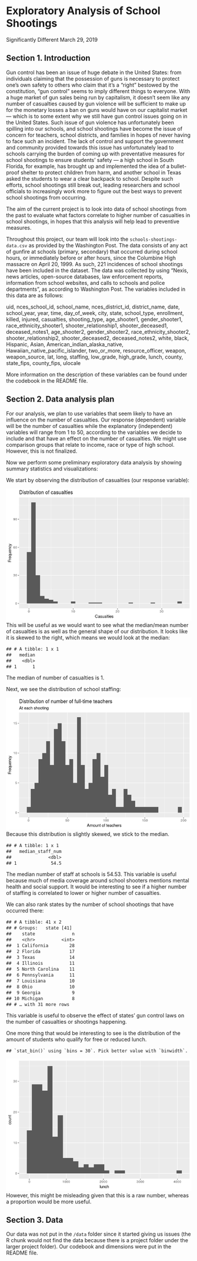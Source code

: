Exploratory Analysis of School Shootings
================
Significantly Different
March 29, 2019

## Section 1. Introduction

Gun control has been an issue of huge debate in the United States: from
individuals claiming that the possession of guns is necessary to protect
one’s own safety to others who claim that it’s a “right” bestowed by the
constitution, “gun control” seems to imply different things to everyone.
With a huge market of gun sales being run by capitalism, it doesn’t seem
like any number of casualties caused by gun violence will be sufficient
to make up for the monetary losses a ban on guns would have on our
capitalist market — which is to some extent why we still have gun
control issues going on in the United States. Such issue of gun violence
has unfortunately been spilling into our schools, and school shootings
have become the issue of concern for teachers, school districts, and
families in hopes of never having to face such an incident. The lack of
control and support the government and community provided towards this
issue has unfortunately lead to schools carrying the burden of coming up
with preventative measures for school shootings to ensure students’
safety — a high school in South Florida, for example, has brought up and
implemented the idea of a bullet-proof shelter to protect children from
harm, and another school in Texas asked the students to wear a clear
backpack to school. Despite such efforts, school shootings still break
out, leading researchers and school officials to increasingly work more
to figure out the best ways to prevent school shootings from occurring.

The aim of the current project is to look into data of school shootings
from the past to evaluate what factors correlate to higher number of
casualties in school shootings, in hopes that this analysis will help
lead to preventive measures.

Throughout this project, our team will look into the
`schools-shootings-data.csv` as provided by the Washington Post. The
data consists of any act of gunfire at schools (primary, secondary) that
occurred during school hours, or immediately before or after hours,
since the Columbine High massacre on April 20, 1999. As such, 221
incidences of school shootings have been included in the dataset. The
data was collected by using “Nexis, news articles, open-source
databases, law enforcement reports, information from school websites,
and calls to schools and police departments”, as according to Washington
Post. The variables included in this data are as follows:

uid, nces\_school\_id, school\_name, nces\_district\_id, district\_name,
date, school\_year, year, time, day\_of\_week, city, state,
school\_type, enrollment, killed, injured, casualties, shooting\_type,
age\_shooter1, gender\_shooter1, race\_ethnicity\_shooter1,
shooter\_relationship1, shooter\_deceased1, deceased\_notes1,
age\_shooter2, gender\_shooter2, race\_ethnicity\_shooter2,
shooter\_relationship2, shooter\_deceased2, deceased\_notes2, white,
black, Hispanic, Asian, American\_indian\_alaska\_native,
Hawaiian\_native\_pacific\_islander, two\_or\_more, resource\_officer,
weapon, weapon\_source, lat, long, staffing, low\_grade, high\_grade,
lunch, county, state\_fips, county\_fips, ulocale

More information on the description of these variables can be found
under the codebook in the README file.

## Section 2. Data analysis plan

For our analysis, we plan to use variables that seem likely to have an
influence on the number of casualties. Our response (dependent) variable
will be the number of casualties while the explanatory (independent)
variables will range from 1 to 50, according to the variables we decide
to include and that have an effect on the number of casualties. We might
use comparison groups that relate to income, race or type of high
school. However, this is not finalized.

Now we perform some preliminary exploratory data analysis by showing
summary statistics and visualizations:

We start by observing the distribution of casualties (our response
variable):

![](proposal_files/figure-gfm/summ-stats-1.png)<!-- --> This will be
useful as we would want to see what the median/mean number of casualties
is as well as the general shape of our distribution. It looks like it is
skewed to the right, which means we would look at the median:

    ## # A tibble: 1 x 1
    ##   median
    ##    <dbl>
    ## 1      1

The median of number of casualties is 1.

Next, we see the distribution of school staffing:

![](proposal_files/figure-gfm/staff-viz-1.png)<!-- --> Because this
distribution is slightly skewed, we stick to the median.

    ## # A tibble: 1 x 1
    ##   median_staff_num
    ##              <dbl>
    ## 1             54.5

The median number of staff at schools is 54.53. This variable is useful
because much of media coverage around school shooters mentions mental
health and social support. It would be interesting to see if a higher
number of staffing is correlated to lower or higher number of
casualties.

We can also rank states by the number of school shootings that have
occurred there:

    ## # A tibble: 41 x 2
    ## # Groups:   state [41]
    ##    state              n
    ##    <chr>          <int>
    ##  1 California        28
    ##  2 Florida           17
    ##  3 Texas             14
    ##  4 Illinois          11
    ##  5 North Carolina    11
    ##  6 Pennsylvania      11
    ##  7 Louisiana         10
    ##  8 Ohio              10
    ##  9 Georgia            9
    ## 10 Michigan           8
    ## # … with 31 more rows

This variable is useful to observe the effect of states’ gun control
laws on the number of casualties or shootings happening.

One more thing that would be interesting to see is the distribution of
the amount of students who qualify for free or reduced
    lunch.

    ## `stat_bin()` using `bins = 30`. Pick better value with `binwidth`.

![](proposal_files/figure-gfm/lunch-viz-1.png)<!-- --> However, this
might be misleading given that this is a raw number, whereas a
proportion would be more useful.

## Section 3. Data

Our data was not put in the `/data` folder since it started giving us
issues (the R chunk would not find the data because there is a project
folder under the larger project folder). Our codebook and dimensions
were put in the README file.
